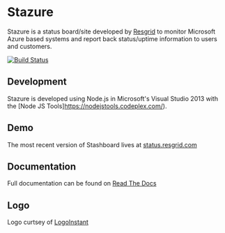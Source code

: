 ﻿# Stazure

Stazure is a status board/site developed by [Resgrid](http://resgrid.com) to monitor Microsoft Azure based systems and report back status/uptime information to users and customers. 

[![Build Status](https://api.travis-ci.org/resgrid/stazure.svg?branch=master)](https://travis-ci.org/resgrid/stazure)

## Development

Stazure is developed using Node.js in Microsoft's Visual Studio 2013 with the [Node JS Tools]https://nodejstools.codeplex.com/).

## Demo

The most recent version of Stashboard lives at [status.resgrid.com](http://status.resgrid.com)

## Documentation

Full documentation can be found on [Read The Docs](https://readthedocs.org/projects/stazure/en/latest)

## Logo

Logo curtsey of [LogoInstant](http://www.logoinstant.com/)
